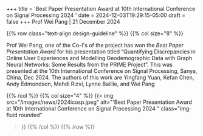 +++
title = 'Best Paper Presentation Award at 10th International Conference on Signal Processing 2024 '
date = 2024-12-03T19:29:15-05:00
draft = false
+++
Prof Wei Pang | 21 December 2024

{{% row class="text-align design-guideline" %}}
{{% col size="8" %}}

Prof Wei Pang, one of the Co-I's of the project has won the *Best Paper Presentation Award* for his presentation titled “Quantifying Discrepancies in Online User Experiences and Modelling Geodemographic Data with Graph Neural Networks: Some Results from the PRIME Project”. This was presented at the 10th International Conference on Signal Processing, Sanya, China, Dec 2024. The authors of this work are Yingfang Yuan, Kefan Chen, Andy Edmondson, Mehdi Rizvi, Lynne Baillie, and Wei Pang


{{% /col %}}
{{% col size="4" %}}
{{< img
src="/images/news/2024icosp.jpeg"
alt="'Best Paper Presentation Award at 10th International Conference on Signal Processing 2024 "
class="img-fluid rounded"
>}}
{{% /col %}}
{{% /row %}}

